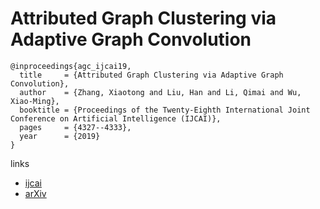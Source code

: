 # Attributed Graph Clustering via Adaptive Graph Convolution

```
@inproceedings{agc_ijcai19,
  title     = {Attributed Graph Clustering via Adaptive Graph Convolution},
  author    = {Zhang, Xiaotong and Liu, Han and Li, Qimai and Wu, Xiao-Ming},
  booktitle = {Proceedings of the Twenty-Eighth International Joint Conference on Artificial Intelligence (IJCAI)},
  pages     = {4327--4333},
  year      = {2019}
}
```

links
- [ijcai](https://www.ijcai.org/proceedings/2019/601)
- [arXiv](https://arxiv.org/abs/1906.01210)
